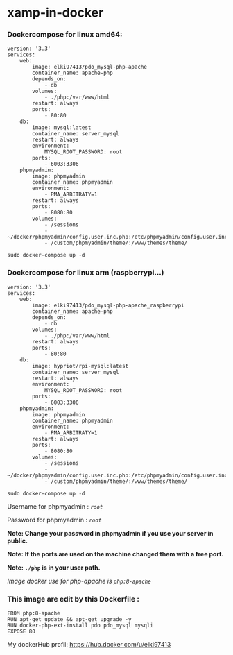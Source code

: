 # xamp-in-docker


### Dockercompose for linux amd64: 

```
version: '3.3'
services: 
    web:
        image: elki97413/pdo_mysql-php-apache
        container_name: apache-php
        depends_on: 
            - db
        volumes: 
            - ./php:/var/www/html
        restart: always
        ports: 
            - 80:80
    db: 
        image: mysql:latest 
        container_name: server_mysql
        restart: always
        environment: 
            MYSQL_ROOT_PASSWORD: root
        ports: 
            - 6003:3306
    phpmyadmin:
        image: phpmyadmin
        container_name: phpmyadmin
        environment: 
            - PMA_ARBITRATY=1
        restart: always
        ports:
            - 8080:80
        volumes: 
            - /sessions
            - ~/docker/phpmyadmin/config.user.inc.php:/etc/phpmyadmin/config.user.inc.php
            - /custom/phpmyadmin/theme/:/www/themes/theme/

```

``` sudo docker-compose up -d ```

### Dockercompose for linux arm (raspberrypi...)

``` 
version: '3.3'
services: 
    web:
        image: elki97413/pdo_mysql-php-apache_raspberrypi
        container_name: apache-php
        depends_on: 
            - db
        volumes: 
            - ./php:/var/www/html
        restart: always
        ports: 
            - 80:80
    db: 
        image: hypriot/rpi-mysql:latest 
        container_name: server_mysql
        restart: always
        environment: 
            MYSQL_ROOT_PASSWORD: root
        ports: 
            - 6003:3306
    phpmyadmin:
        image: phpmyadmin
        container_name: phpmyadmin
        environment: 
            - PMA_ARBITRATY=1
        restart: always
        ports:
            - 8080:80
        volumes: 
            - /sessions
            - ~/docker/phpmyadmin/config.user.inc.php:/etc/phpmyadmin/config.user.inc.php
            - /custom/phpmyadmin/theme/:/www/themes/theme/
```

``` sudo docker-compose up -d ```

Username for phpmyadmin : *```root```*

Password for phpmyadmin : *```root```*

**Note: Change your password in phpmyadmin if you use your server in public.**

**Note: If the ports are used on the machine changed them with a free port.**

**Note: ```./php``` is in your user path.**

*Image docker use for php-apache is ```php:8-apache```*

### This image are edit by this Dockerfile : 

``` 
FROM php:8-apache
RUN apt-get update && apt-get upgrade -y
RUN docker-php-ext-install pdo pdo_mysql mysqli
EXPOSE 80
```


My dockerHub profil: https://hub.docker.com/u/elki97413
